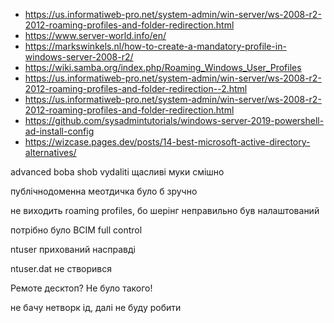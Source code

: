 - https://us.informatiweb-pro.net/system-admin/win-server/ws-2008-r2-2012-roaming-profiles-and-folder-redirection.html
- https://www.server-world.info/en/
- https://markswinkels.nl/how-to-create-a-mandatory-profile-in-windows-server-2008-r2/
- https://wiki.samba.org/index.php/Roaming_Windows_User_Profiles
- https://us.informatiweb-pro.net/system-admin/win-server/ws-2008-r2-2012-roaming-profiles-and-folder-redirection--2.html
- https://us.informatiweb-pro.net/system-admin/win-server/ws-2008-r2-2012-roaming-profiles-and-folder-redirection.html
- https://github.com/sysadmintutorials/windows-server-2019-powershell-ad-install-config
- https://wizcase.pages.dev/posts/14-best-microsoft-active-directory-alternatives/

advanced boba shob vydaliti
щасливі муки смішно

публічнодоменна меотдичка було б зручно

не виходить roaming profiles,
бо шерінг неправильно був налаштований

потрібно було ВСІМ full control

ntuser прихований насправді

ntuser.dat не створився

Ремоте десктоп? Не було такого!

не бачу нетворк ід, далі не буду робити
